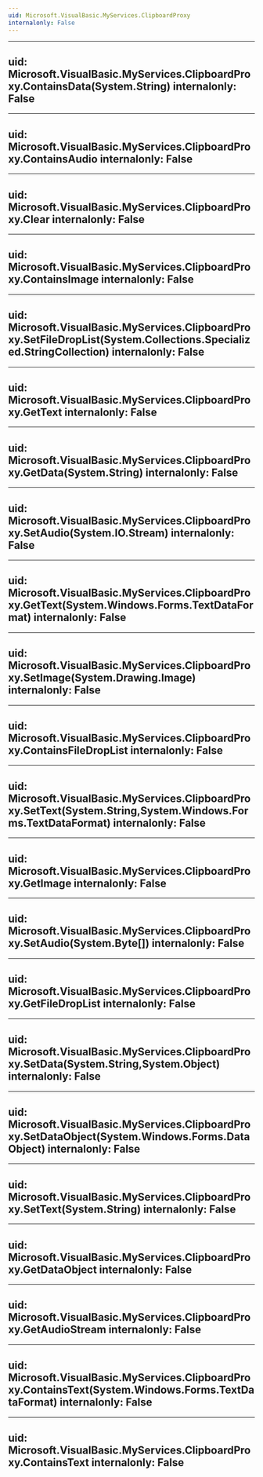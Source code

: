 ```yaml
---
uid: Microsoft.VisualBasic.MyServices.ClipboardProxy
internalonly: False
---
```


---
uid: Microsoft.VisualBasic.MyServices.ClipboardProxy.ContainsData(System.String)
internalonly: False
---

---
uid: Microsoft.VisualBasic.MyServices.ClipboardProxy.ContainsAudio
internalonly: False
---

---
uid: Microsoft.VisualBasic.MyServices.ClipboardProxy.Clear
internalonly: False
---

---
uid: Microsoft.VisualBasic.MyServices.ClipboardProxy.ContainsImage
internalonly: False
---

---
uid: Microsoft.VisualBasic.MyServices.ClipboardProxy.SetFileDropList(System.Collections.Specialized.StringCollection)
internalonly: False
---

---
uid: Microsoft.VisualBasic.MyServices.ClipboardProxy.GetText
internalonly: False
---

---
uid: Microsoft.VisualBasic.MyServices.ClipboardProxy.GetData(System.String)
internalonly: False
---

---
uid: Microsoft.VisualBasic.MyServices.ClipboardProxy.SetAudio(System.IO.Stream)
internalonly: False
---

---
uid: Microsoft.VisualBasic.MyServices.ClipboardProxy.GetText(System.Windows.Forms.TextDataFormat)
internalonly: False
---

---
uid: Microsoft.VisualBasic.MyServices.ClipboardProxy.SetImage(System.Drawing.Image)
internalonly: False
---

---
uid: Microsoft.VisualBasic.MyServices.ClipboardProxy.ContainsFileDropList
internalonly: False
---

---
uid: Microsoft.VisualBasic.MyServices.ClipboardProxy.SetText(System.String,System.Windows.Forms.TextDataFormat)
internalonly: False
---

---
uid: Microsoft.VisualBasic.MyServices.ClipboardProxy.GetImage
internalonly: False
---

---
uid: Microsoft.VisualBasic.MyServices.ClipboardProxy.SetAudio(System.Byte[])
internalonly: False
---

---
uid: Microsoft.VisualBasic.MyServices.ClipboardProxy.GetFileDropList
internalonly: False
---

---
uid: Microsoft.VisualBasic.MyServices.ClipboardProxy.SetData(System.String,System.Object)
internalonly: False
---

---
uid: Microsoft.VisualBasic.MyServices.ClipboardProxy.SetDataObject(System.Windows.Forms.DataObject)
internalonly: False
---

---
uid: Microsoft.VisualBasic.MyServices.ClipboardProxy.SetText(System.String)
internalonly: False
---

---
uid: Microsoft.VisualBasic.MyServices.ClipboardProxy.GetDataObject
internalonly: False
---

---
uid: Microsoft.VisualBasic.MyServices.ClipboardProxy.GetAudioStream
internalonly: False
---

---
uid: Microsoft.VisualBasic.MyServices.ClipboardProxy.ContainsText(System.Windows.Forms.TextDataFormat)
internalonly: False
---

---
uid: Microsoft.VisualBasic.MyServices.ClipboardProxy.ContainsText
internalonly: False
---
